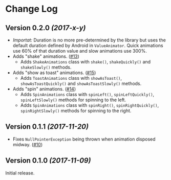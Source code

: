 Change Log
==========

Version 0.2.0 *(2017-x-y)*
----------------------------
* *Importat:* Duration is no more pre-determined by the library but uses the default duration defined by Android in `ValueAnimator`. Quick animations use 60% of that duration value and slow animations use 300%.
* Adds "shake" animations. ([#13](https://github.com/PSPDFKit-labs/VanGogh/issues/13))
    * Adds `ShakeAnimations` class with `shake()`, `shakeQuickly()` and `shakeSlowly()` methods.
* Adds "show as toast" animations. ([#15](https://github.com/PSPDFKit-labs/VanGogh/issues/15))
    * Adds `ToastAnimations` class with `showAsToast()`, `showAsToastQuickly()` and `showAsToastSlowly()` methods.
* Adds "spin" animations. ([#14](https://github.com/PSPDFKit-labs/VanGogh/issues/14))
    * Adds `SpinAnimations` class with `spinLeft()`, `spinLeftQuickly()`, `spinLeftSlowly()` methods for spinning to the left.
    * Adds `SpinAnimations` class with `spinRight()`, `spinRightQuickly()`, `spinRightSlowly()` methods for spinning to the right.

Version 0.1.1 *(2017-11-20)*
----------------------------
* Fixes `NullPointerException` being thrown when animation disposed midway. ([#10](https://github.com/PSPDFKit-labs/VanGogh/issues/10))

Version 0.1.0 *(2017-11-09)*
----------------------------
Initial release.